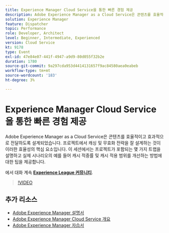 ```yaml
---
title: Experience Manager Cloud Service을 통한 빠른 경험 제공
description: Adobe Experience Manager as a Cloud Service은 콘텐츠를 효율적이고 효과적으로 전달하도록 설계되었습니다. 프로젝트에서 캐싱 및 무효화 전략을 잘 설계하는 것이 이러한 효율성의 핵심 요소입니다. 이 세션에서는 프로젝트가 포함되는 몇 가지 트랩을 설명하고 실제 시나리오의 예를 들어 캐시 적중률 및 캐시 적용 범위를 개선하는 방법에 대한 팁을 제공합니다.
solution: Experience Manager
feature: Dispatcher
topic: Performance
role: Developer, Architect
level: Beginner, Intermediate, Experienced
version: Cloud Service
kt: 9178
type: Event
exl-id: 47e84e07-441f-4947-a9d9-80d055f32b2e
duration: 1780
source-git-commit: 9a297cda953d4414131657f9ac84580aea0eabeb
workflow-type: tm+mt
source-wordcount: '183'
ht-degree: 3%

---
```


# Experience Manager Cloud Service을 통한 빠른 경험 제공

Adobe Experience Manager as a Cloud Service은 콘텐츠를 효율적이고 효과적으로 전달하도록 설계되었습니다. 프로젝트에서 캐싱 및 무효화 전략을 잘 설계하는 것이 이러한 효율성의 핵심 요소입니다. 이 세션에서는 프로젝트가 포함되는 몇 가지 트랩을 설명하고 실제 시나리오의 예를 들어 캐시 적중률 및 캐시 적용 범위를 개선하는 방법에 대한 팁을 제공합니다.

에서 대화 계속 **[Experience League 커뮤니티](https://adobe.ly/3CUkzoB)**.

>[!VIDEO](https://video.tv.adobe.com/v/337846/?quality=12&learn=on&hidetitle=true)

## 추가 리소스

- [Adobe Experience Manager 설명서](https://experienceleague.adobe.com/docs/experience-manager-cloud-service.html?lang=ko-KR)
- [Adobe Experience Manager Cloud Service 개요](https://experienceleague.adobe.com/docs/experience-manager-cloud-service/overview/home.html)
- [Adobe Experience Manager 자습서](https://experienceleague.adobe.com/docs/experience-manager-tutorials.html)
